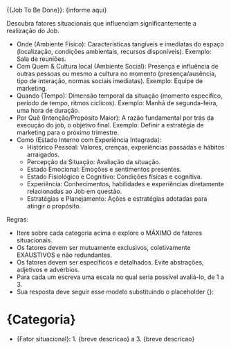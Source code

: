 {{Job To Be Done}}: {informe aqui}

Descubra fatores situacionais que influenciam significantemente a realização do Job.

* Onde (Ambiente Físico): Características tangíveis e imediatas do espaço (localização, condições ambientais, recursos disponíveis). Exemplo: Sala de reuniões.
* Com Quem & Cultura local (Ambiente Social): Presença e influência de outras pessoas ou mesmo a cultura no momento (presença/ausência, tipo de interação, normas sociais imediatas). Exemplo: Equipe de marketing.
* Quando (Tempo): Dimensão temporal da situação (momento específico, período de tempo, ritmos cíclicos). Exemplo: Manhã de segunda-feira, uma hora de duração.
* Por Quê (Intenção/Propósito Maior): A razão fundamental por trás da execução do job, o objetivo final. Exemplo: Definir a estratégia de marketing para o próximo trimestre.
* Como (Estado Interno com Experiência Integrada): 
    * Histórico Pessoal: Valores, crenças, experiências passadas e hábitos arraigados.
    * Percepção da Situação: Avaliação da situação.
    * Estado Emocional: Emoções e sentimentos presentes.
    * Estado Fisiológico e Cognitivo: Condições físicas e cognitiva.
    * Experiência: Conhecimentos, habilidades e experiências diretamente relacionadas ao Job em questão.
    * Estratégias e Planejamento: Ações e estratégias adotadas para atingir o propósito.

Regras:
- Itere sobre cada categoria acima e explore o MÁXIMO de fatores situacionais.
- Os fatores devem ser mutuamente exclusivos, coletivamente EXAUSTIVOS e não redundantes.
- Os fatores devem ser específicos e detalhados. Evite abstrações, adjetivos e advérbios.
- Para cada um escreva uma escala no qual seria possível avaliá-lo, de 1 a 3.
- Sua resposta deve seguir esse modelo substituindo o placeholder {}:
# {Categoria}
- {Fator situacional}: 1. {breve descricao} a 3. {breve descricao}
